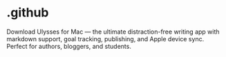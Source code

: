 # .github
 Download Ulysses for Mac — the ultimate distraction-free writing app with markdown support, goal tracking, publishing, and Apple device sync. Perfect for authors, bloggers, and students.
